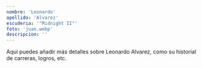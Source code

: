 ```yaml
---
nombre: 'Leonardo'
apellido: 'Alvarez'
escuderia: '"Midnight II"'
foto: 'juan.webp'
descripcion: ''
---
```


Aquí puedes añadir más detalles sobre Leonardo Alvarez, como su historial de carreras, logros, etc.
